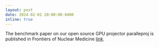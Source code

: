 ```yaml
---
layout: post
date: 2024-02-01 20:00:00-0400
inline: true
---
```


The benchmark paper on our open source GPU projector paralleproj is published in Frontiers of
Nuclear Medicine [link](https://www.frontiersin.org/articles/10.3389/fnume.2023.1324562/abstract).
